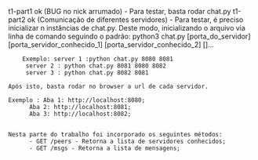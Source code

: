 t1-part1 ok (BUG no nick arrumado) - Para testar, basta rodar chat.py
t1-part2 ok (Comunicação de diferentes servidores) -
	 Para testar, é preciso inicializar n instâncias de chat.py. Deste
	 modo, inicializando o arquivo via linha de comando seguindo o padrão:
	 python3 chat.py [porta_do_servidor] [porta_servidor_conhecido_1]
	 	 	 [porta_servidor_conhecido_2] []...

    	Exemplo: server 1 :python chat.py 8080 8081
		 server 2 : python chat.py 8081 8080 8082
		 server 3 : python chat.py 8082 8081

	Após isto, basta rodar no browser a url de cada servidor.

	Exemplo : Aba 1: http://localhost:8080;
		  Aba 2: http://localhost:8081;
		  Aba 3: http://localhost:8082;


	Nesta parte do trabalho foi incorporado os seguintes métodos:
	      - GET /peers - Retorna a lista de servidores conhecidos; 
	      - GET /msgs - Retorna a lista de mensagens;
	      